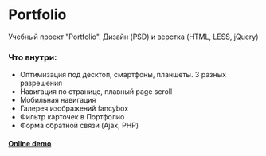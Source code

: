 # Portfolio
Учебный проект "Portfolio". Дизайн (PSD) и верстка (HTML, LESS, jQuery)
### Что внутри:
* Оптимизация под десктоп, смартфоны, планшеты. 3 разных разрешения
* Навигация по странице, плавный page scroll
* Мобильная навигация
* Галерея изображений fancybox
* Фильтр карточек в Портфолио
* Форма обратной связи (Ajax, PHP)

#### <h4>[Online demo](http://myprojectskeys.ru/portfolio/)<h4>
